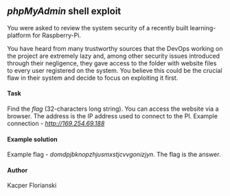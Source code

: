 ## *phpMyAdmin* shell exploit

You were asked to review the system security of a recently built learning-platform for Raspberry-Pi.

You have heard from many trustworthy sources that the DevOps working on the project are extremely lazy and, among other security issues introduced through their negligence, they gave access to the folder with website files to every user registered on the system. You believe this could be the crucial flaw in their system and decide to focus on exploiting it first.

#### Task

Find the *flag* (32-characters long string). You can access the website via a browser. The address is the IP address used to connect to the PI. Example connection - *http://169.254.69.188*

#### Example solution

Example flag - *domdpjbknopzhjusmxstjcvvgonizjyn*. The flag is the answer.

#### Author

Kacper Florianski